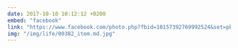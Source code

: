```yaml
---
date: 2017-10-10 10:12:12 +0200
embed: "facebook"
link: "https://www.facebook.com/photo.php?fbid=10157392769992524&set=pb.558382523.-2207520000.1522760783.&type=3&theater"
img: "/img/life/00382_item.md.jpg"
---
```

